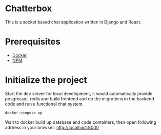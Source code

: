 # Chatterbox
This is a socket based chat application written in Django and React.

# Prerequisites

- [Docker](https://docs.docker.com/v17.12/install/)
- [NPM](https://nodejs.org/en/download/)


# Initialize the project

Start the dev server for local development, it would automatically provide posgreasql, redis and build frontend and do the migrations in the backend code and run a functional chat system.

```bash
docker-compose up
```

Wait to docker build up database and code containers, then open following address in your browser:
[http://localhost:8000](http://localhost:8000)
